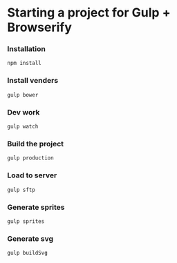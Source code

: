 Starting a project for Gulp + Browserify
================

### Installation ###
    npm install
### Install venders ###
    gulp bower
### Dev work ###
    gulp watch
### Build the project ###
    gulp production
### Load to server ###
    gulp sftp
### Generate sprites ###
    gulp sprites
### Generate svg ###
    gulp buildSvg